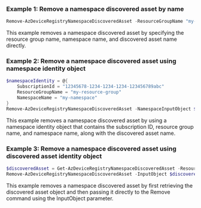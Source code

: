 ### Example 1: Remove a namespace discovered asset by name
```powershell
Remove-AzDeviceRegistryNamespaceDiscoveredAsset -ResourceGroupName "my-resource-group" -NamespaceName "my-namespace" -DiscoveredAssetName "my-discovered-asset"
```

This example removes a namespace discovered asset by specifying the resource group name, namespace name, and discovered asset name directly.

### Example 2: Remove a namespace discovered asset using namespace identity object
```powershell
$namespaceIdentity = @{
    SubscriptionId = "12345678-1234-1234-1234-123456789abc"
    ResourceGroupName = "my-resource-group"
    NamespaceName = "my-namespace"
}
Remove-AzDeviceRegistryNamespaceDiscoveredAsset -NamespaceInputObject $namespaceIdentity -DiscoveredAssetName "my-discovered-asset"
```

This example removes a namespace discovered asset by using a namespace identity object that contains the subscription ID, resource group name, and namespace name, along with the discovered asset name.

### Example 3: Remove a namespace discovered asset using discovered asset identity object
```powershell
$discoveredAsset = Get-AzDeviceRegistryNamespaceDiscoveredAsset -ResourceGroupName "my-resource-group" -NamespaceName "my-namespace" -DiscoveredAssetName "my-discovered-asset"
Remove-AzDeviceRegistryNamespaceDiscoveredAsset -InputObject $discoveredAsset
```

This example removes a namespace discovered asset by first retrieving the discovered asset object and then passing it directly to the Remove command using the InputObject parameter.

